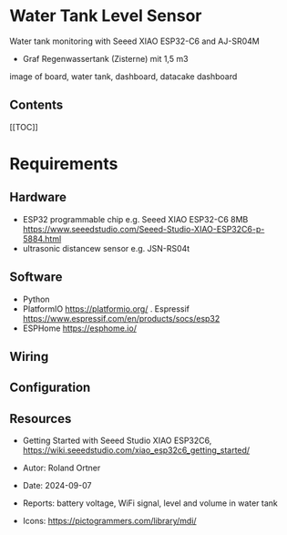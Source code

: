 # Water Tank Level Sensor

Water tank monitoring with Seeed XIAO ESP32-C6 and AJ-SR04M

- Graf Regenwassertank (Zisterne) mit 1,5 m3

image of board, water tank, dashboard, datacake dashboard

## Contents

[[TOC]]

# Requirements

## Hardware 

- ESP32 programmable chip e.g. Seeed XIAO ESP32-C6 8MB https://www.seeedstudio.com/Seeed-Studio-XIAO-ESP32C6-p-5884.html 
- ultrasonic distancew sensor e.g. JSN-RS04t

## Software 

- Python 
- PlatformIO https://platformio.org/
. Espressif https://www.espressif.com/en/products/socs/esp32
- ESPHome https://esphome.io/

## Wiring

## Configuration

## Resources

- Getting Started with Seeed Studio XIAO ESP32C6, https://wiki.seeedstudio.com/xiao_esp32c6_getting_started/

- Autor: Roland Ortner
- Date: 2024-09-07
- Reports: battery voltage, WiFi signal, level and volume in water tank
- Icons: https://pictogrammers.com/library/mdi/
